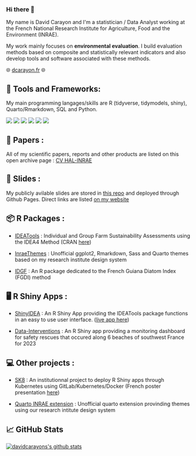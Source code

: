 ### Hi there 👋

My name is David Carayon and I'm a statistician / Data Analyst working at the French National Research Institute for Agriculture, Food and the Environment (INRAE).

My work mainly focuses on **environmental evaluation**. I build evaluation methods based on composite and statistically relevant indicators and also develop tools and software associated with these methods. 

🌐 [dcarayon.fr](https://dcarayon.fr) 🌐

## :hammer: Tools and Frameworks:

My main programming langages/skills are R (tidyverse, tidymodels, shiny), Quarto/Rmarkdown, SQL and Python.

<img src="https://img.shields.io/badge/r-%23276DC3.svg?&style=for-the-badge&logo=r&logoColor=white" /> <img src="https://img.shields.io/badge/github%20-%23121011.svg?&style=for-the-badge&logo=github&logoColor=white" /> <img src="https://img.shields.io/badge/gitlab%20ci-%23181717.svg?style=for-the-badge&logo=gitlab&logoColor=white" /> <img src="https://img.shields.io/badge/mysql-%2300f.svg?style=for-the-badge&logo=mysql&logoColor=white" /> <img src="https://img.shields.io/badge/latex-%23008080.svg?style=for-the-badge&logo=latex&logoColor=white" /> <img src="https://img.shields.io/badge/python-3670A0?style=for-the-badge&logo=python&logoColor=ffdd54" /> 

## 📖 Papers :

All of my scientific papers, reports and other products are listed on this open archive page : [CV HAL-INRAE](https://cv.hal.science/david-carayon)

## 🎤 Slides :

My publicly avilable slides are stored in [this repo](https://github.com/davidcarayon/slides) and deployed through Github Pages. Direct links are listed [on my website](https://dcarayon.fr/slides.html)

## 📦 R Packages :

- [IDEATools](https://github.com/davidcarayon/IDEATools) : Individual and Group Farm Sustainability Assessments using the IDEA4 Method (CRAN [here](https://cran.r-project.org/web/packages/IDEATools/index.html))

- [InraeThemes](https://github.com/davidcarayon/InraeThemes) : Unofficial ggplot2, Rmarkdown, Sass and Quarto themes based on my research institute design system

- [IDGF](https://github.com/davidcarayon/IDGF) : An R package dedicated to the French Guiana Diatom Index (FGDI) method

## 🖥️ R Shiny Apps :

- [ShinyIDEA](https://forgemia.inra.fr/sk8/sk8-apps/ettis/shinyidea) : An R Shiny App providing the IDEATools package functions in an easy to use user interface. ([live app here](https://shinyidea.sk8.inrae.fr/))

- [Data-Interventions](https://forgemia.inra.fr/sk8/sk8-apps/ettis/data-interventions) : An R Shiny app providing a monitoring dashboard for safety rescues that occured along 6 beaches of southwest France for 2023

## 💻 Other projects : 

- [SK8](https://sk8.inrae.fr) : An institutionnal project to deploy R Shiny apps through Kubernetes using GitLab/Kubernetes/Docker (French poster presentation [here](https://hal.inrae.fr/hal-04141247v1/document))

- [Quarto INRAE extension](https://github.com/davidcarayon/quarto-inrae-extension) : Unofficial quarto extension provinding themes using our research intitute design system

## :chart_with_upwards_trend: GitHub Stats
[![davidcarayons's github stats](https://github-readme-stats.vercel.app/api?username=davidcarayon)](https://github.com/anuraghazra/github-readme-stats)
